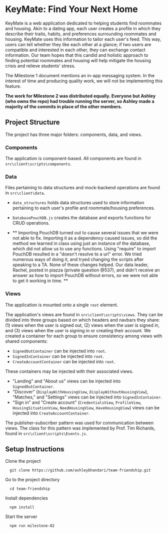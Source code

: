 # KeyMate: Find Your Next Home
KeyMate is a web application dedicated to helping students find roommates and housing. Akin to a dating app, each user creates a profile in which they describe their traits, habits, and preferences surrounding roommates and housing. KeyMate uses this information to tailor each user's feed. This way, users can tell whether they like each other at a glance; if two users are compatible and interested in each other, they can exchange contact information. Our team hopes that this candid and holistic approach to finding potential roommates and housing will help mitigate the housing crisis and relieve students' stress.

The Milestone 1 document mentions an in-app messaging system. In the interest of time and producing quality work, we will not be implementing this feature.

**The work for Milestone 2 was distributed equally. Everyone but Ashley (who owns the repo) had trouble running the server, so Ashley made a majority of the commits in place of the other members.**

## Project Structure
The project has three major folders: components, data, and views.

### Components
The application is component-based. All components are found in `src\client\scripts\components`.

### Data
Files pertaining to data structures and mock-backend operations are found in `src\client\data`.
- `data_structures` holds data structures used to store information pertaining to each user's profile and roommate/housing preferences.
- `DatabasePouchDB.js` creates the database and exports functions for CRUD operations.

- ** Importing PouchDB turned out to cause several issues that we were not able to fix. Importing it as a dependency caused issues, so did the method we learned in class using just an instance of the database, which did not allow us to use any functions. Using "require" to import PouchDB resulted in a "doesn't resolve to a url" error. We tried numerous ways of doing it, and tryed changing the scripts after speaking to a TA. None of these changes helped. Our data leader, Rachel, posted in piazza (private question @537), and didn't receive an answer as how to import PouchDB without errors, so we were not able to get it working in time. **

### Views
The application is mounted onto a single `root` element.

The application's views are found in `src\client\scripts\views`. They can be divided into three groups based on which headers and navbars they share: (1) views when the user is signed out, (2) views when the user is signed in, and (3) views when the user is signing in or creating their account. We created a container for each group to ensure consistency among views with shared components:

- `SignedOutContainer` can be injected into `root`.
- `SignedInContainer` can be injected into `root`.
- `CreateAccountContainer` can be injected into `root`.

These containers may be injected with their associated views.
- "Landing" and "About us" views can be injected into `SignedOutContainer`.
- "Discover" (`DisplayWithHousingView`, `DisplayWithoutHousingView`), "Matches," and "Settings" views can be injected into `SignedInContainer`.
- "Sign in" and "Create account" (`CredentialsView`, `ProfileView`, `HousingSituationView`, `NeedHousingView`, `HaveHousingView`) views can be injected into `CreateAccountContainer`.

The publisher-subscriber pattern was used for communication between views. The class for this pattern was implemented by Prof. Tim Richards, found in `src\client\scripts\Events.js`.

## Setup Instructions
Clone the project
```
  git clone https://github.com/ashleybhandari/team-friendship.git
```
Go to the project directory
```
  cd team-friendship
```
Install dependencies
```
  npm install
```
Start the server
```
  npm run milestone-02
```
